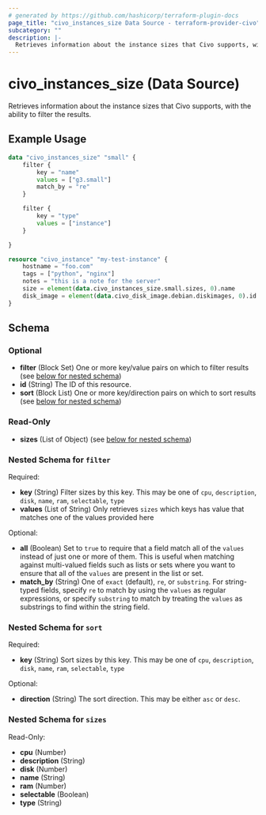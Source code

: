 ```yaml
---
# generated by https://github.com/hashicorp/terraform-plugin-docs
page_title: "civo_instances_size Data Source - terraform-provider-civo"
subcategory: ""
description: |-
  Retrieves information about the instance sizes that Civo supports, with the ability to filter the results.
---
```


# civo_instances_size (Data Source)

Retrieves information about the instance sizes that Civo supports, with the ability to filter the results.

## Example Usage

```terraform
data "civo_instances_size" "small" {
    filter {
        key = "name"
        values = ["g3.small"]
        match_by = "re"
    }

    filter {
        key = "type"
        values = ["instance"]
    }

}

resource "civo_instance" "my-test-instance" {
    hostname = "foo.com"
    tags = ["python", "nginx"]
    notes = "this is a note for the server"
    size = element(data.civo_instances_size.small.sizes, 0).name
    disk_image = element(data.civo_disk_image.debian.diskimages, 0).id
}
```

<!-- schema generated by tfplugindocs -->
## Schema

### Optional

- **filter** (Block Set) One or more key/value pairs on which to filter results (see [below for nested schema](#nestedblock--filter))
- **id** (String) The ID of this resource.
- **sort** (Block List) One or more key/direction pairs on which to sort results (see [below for nested schema](#nestedblock--sort))

### Read-Only

- **sizes** (List of Object) (see [below for nested schema](#nestedatt--sizes))

<a id="nestedblock--filter"></a>
### Nested Schema for `filter`

Required:

- **key** (String) Filter sizes by this key. This may be one of `cpu`, `description`, `disk`, `name`, `ram`, `selectable`, `type`
- **values** (List of String) Only retrieves `sizes` which keys has value that matches one of the values provided here

Optional:

- **all** (Boolean) Set to `true` to require that a field match all of the `values` instead of just one or more of them. This is useful when matching against multi-valued fields such as lists or sets where you want to ensure that all of the `values` are present in the list or set.
- **match_by** (String) One of `exact` (default), `re`, or `substring`. For string-typed fields, specify `re` to match by using the `values` as regular expressions, or specify `substring` to match by treating the `values` as substrings to find within the string field.


<a id="nestedblock--sort"></a>
### Nested Schema for `sort`

Required:

- **key** (String) Sort sizes by this key. This may be one of `cpu`, `description`, `disk`, `name`, `ram`, `selectable`, `type`

Optional:

- **direction** (String) The sort direction. This may be either `asc` or `desc`.


<a id="nestedatt--sizes"></a>
### Nested Schema for `sizes`

Read-Only:

- **cpu** (Number)
- **description** (String)
- **disk** (Number)
- **name** (String)
- **ram** (Number)
- **selectable** (Boolean)
- **type** (String)


